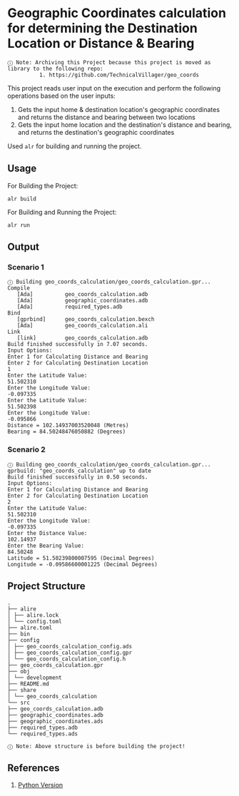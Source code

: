 # Geographic Coordinates calculation for determining the Destination Location or Distance & Bearing

```
ⓘ Note: Archiving this Project because this project is moved as library to the following repo:
          1. https://github.com/TechnicalVillager/geo_coords
```

This project reads user input on the execution and perform the following operations based on the user inputs:
1. Gets the input home & destination location's geographic coordinates and returns the distance and bearing between two locations
2. Gets the input home location and the destination's distance and bearing, and returns the destination's geographic coordinates

Used `alr` for building and running the project.

## Usage
For Building the Project:
```
alr build
```
For Building and Running the Project:
```
alr run
```

## Output

  ### Scenario 1

```
ⓘ Building geo_coords_calculation/geo_coords_calculation.gpr...
Compile
   [Ada]          geo_coords_calculation.adb
   [Ada]          geographic_coordinates.adb
   [Ada]          required_types.adb
Bind
   [gprbind]      geo_coords_calculation.bexch
   [Ada]          geo_coords_calculation.ali
Link
   [link]         geo_coords_calculation.adb
Build finished successfully in 7.07 seconds.
Input Options:
Enter 1 for Calculating Distance and Bearing
Enter 2 for Calculating Destination Location
1
Enter the Latitude Value:
51.502310
Enter the Longitude Value:
-0.097335
Enter the Latitude Value:
51.502398
Enter the Longitude Value:
-0.095866
Distance = 102.14937003520048 (Metres)
Bearing = 84.50248476050882 (Degrees)
```

  ### Scenario 2

```
ⓘ Building geo_coords_calculation/geo_coords_calculation.gpr...
gprbuild: "geo_coords_calculation" up to date
Build finished successfully in 0.50 seconds.
Input Options:
Enter 1 for Calculating Distance and Bearing
Enter 2 for Calculating Destination Location
2
Enter the Latitude Value:
51.502310
Enter the Longitude Value:
-0.097335
Enter the Distance Value:
102.14937
Enter the Bearing Value:
84.50248
Latitude = 51.50239800007595 (Decimal Degrees)
Longitude = -0.09586600001225 (Decimal Degrees)
```

## Project Structure

```
.
├── alire
│ ├── alire.lock
│ └── config.toml
├── alire.toml
├── bin
├── config
│ ├── geo_coords_calculation_config.ads
│ ├── geo_coords_calculation_config.gpr
│ └── geo_coords_calculation_config.h
├── geo_coords_calculation.gpr
├── obj
│ └── development
├── README.md
├── share
│ └── geo_coords_calculation
└── src
├── geo_coords_calculation.adb
├── geographic_coordinates.adb
├── geographic_coordinates.ads
├── required_types.adb
└── required_types.ads
```

```
ⓘ Note: Above structure is before building the project!
```

## References
1. [Python Version](https://github.com/TechnicalVillager/distance-bearing-calculation)
